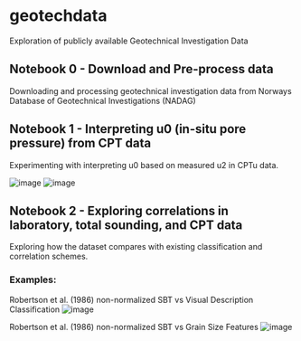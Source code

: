 # geotechdata
Exploration of publicly available Geotechnical Investigation Data

## Notebook 0 - Download and Pre-process data
Downloading and processing geotechnical investigation data from Norways Database of Geotechnical Investigations (NADAG) 

## Notebook 1 - Interpreting u0 (in-situ pore pressure) from CPT data
Experimenting with interpreting u0 based on measured u2 in CPTu data.

![image](https://github.com/lucasfabbri/geotechdata/assets/25036638/54ed3bf2-4860-48f0-a705-f54fe124fab6)
![image](https://github.com/lucasfabbri/geotechdata/assets/25036638/89b4b4da-973f-4036-bb76-32e15fbcf530)


## Notebook 2 - Exploring correlations in laboratory, total sounding, and CPT data 
Exploring how the dataset compares with existing classification and correlation schemes.

### Examples:
Robertson et al. (1986) non-normalized SBT vs Visual Description Classification 
![image](https://github.com/lucasfabbri/geotechdata/assets/25036638/d9b629cd-26c9-4418-b979-295692a983ab)

Robertson et al. (1986) non-normalized SBT vs Grain Size Features
![image](https://github.com/lucasfabbri/geotechdata/assets/25036638/5961d4a1-ca2e-4cc7-bca7-cbf22f91fecb)
